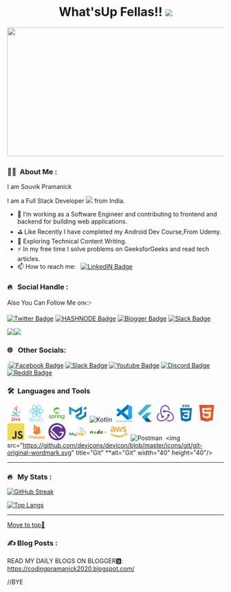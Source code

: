 
<h1 align="center">What'sUp Fellas!! <img src="https://media.giphy.com/media/hvRJCLFzcasrR4ia7z/giphy.gif" width="40"></h1>

<p align="center"><img src="https://media.giphy.com/media/dWesBcTLavkZuG35MI/giphy.gif" width="600" height="300"  /></p>

### :woman_technologist: &nbsp;About Me :

I am Souvik Pramanick

I am a Full Stack Developer <img src="https://media.giphy.com/media/WUlplcMpOCEmTGBtBW/giphy.gif" width="30"> from India.

- 🔭 I’m working as a Software Engineer and contributing to frontend and backend for building web applications.
- ⛳ Like Recently I have completed my Android Dev Course,From Udemy.
- 🌱 Exploring Technical Content Writing.
- ⚡ In my free time I solve problems on GeeksforGeeks and read tech articles.
- 📫 How to reach me: &nbsp; [![LinkedIN Badge](https://img.shields.io/badge/-RockingSNP-blue?style=flat&logo=Linkedin&logoColor=white)](https://www.linkedin.com/in/souvik-p-117647218/)

### 🔥 &nbsp; Social Handle :
Also You Can Follow Me on👉

[![Twitter Badge](https://img.shields.io/badge/-SouvikPramanick-blue?style=flat&logo=Twitter&logoColor=white)](https://twitter.com/SouvikP74860962)
[![HASHNODE Badge](https://img.shields.io/badge/-TechNotes-white?style=flat&logo=Hashnode&logoColor=darkblue)](https://hashnode.com/@RockingSNP)
[![Blogger Badge](https://img.shields.io/badge/-&_Read-white?style=flat&logo=Blogger&logoColor=orange)](https://codingpramanick2020.blogspot.com/)
[![Slack Badge](https://img.shields.io/badge/-RockingSNP-white?style=flat&logo=Slack&logoColor=blue)](https://discordapp.com/users/779638859679268884)

<a href="https://www.twitter.com/SouvikP74860962" target="_blank" rel="noreferrer"><img
src="https://img.shields.io/twitter/follow/Souvik?logo=twitter&style=for-the-badge&color=0891b2&labelColor=1c1917"
/></a><a href="https://www.github.com/RockingSNP" target="_blank" rel="noreferrer"><img
src="https://img.shields.io/github/followers/RockingSNP?logo=github&style=for-the-badge&color=0891b2&labelColor=1c1917" /></a>

### 🌐 &nbsp; Other Socials:

:[![Facebook Badge](https://img.shields.io/badge/-RockingSNP-blue?style=flat&logo=Facebook&logoColor=white)](https://www.facebook.com/RockingSNP/)
[![Slack Badge](https://img.shields.io/badge/-RockingSNP-white?style=flat&logo=Slack&logoColor=blue)](https://discordapp.com/users/779638859679268884)
[![Youtube Badge](https://img.shields.io/badge/-Watch-white?style=flat&logo=Youtube&logoColor=crimson)](https://youtube.com/@souvikpramanick1549)
[![Discord Badge](https://img.shields.io/badge/-SouvikPlays-darkviolet?style=flat&logo=Discord&logoColor=white)](https://discordapp.com/users/779638859679268884)[![Reddit Badge](https://img.shields.io/badge/-Askmeanything-white?style=flat&logo=reddit&logoColor=red)](https://www.reddit.com/user/PramanickSouvik)

<p>

### 🛠 &nbsp;Languages and Tools 
<img src="https://github.com/devicons/devicon/blob/master/icons/java/java-original-wordmark.svg" title="Java" alt="Java" width="40" height="40"/>&nbsp;
<img src="https://github.com/devicons/devicon/blob/master/icons/react/react-original-wordmark.svg" title="React" alt="React" width="40" height="40"/>&nbsp;
<img src="https://github.com/devicons/devicon/blob/master/icons/spring/spring-original-wordmark.svg" title="Spring" alt="Spring" width="40" height="40"/>&nbsp;
<img src="https://github.com/devicons/devicon/blob/master/icons/materialui/materialui-original.svg" title="Material UI" alt="Material UI" width="40" height="40"/>&nbsp;
<img src="https://upload.wikimedia.org/wikipedia/commons/thumb/0/06/Kotlin_Icon.svg/2048px-Kotlin_Icon.svg.png" title="Kotlin" alt="Kotlin" width="40" height="40"/>&nbsp;
<img src="https://github.com/devicons/devicon/blob/master/icons/vscode/vscode-original-wordmark.svg" title="VsCode" alt="Vscode" width="40" height="40"/>&nbsp;
<img src="https://github.com/devicons/devicon/blob/master/icons/flutter/flutter-original.svg" title="Flutter" alt="Flutter" width="40" height="40"/>&nbsp;
<img src="https://github.com/devicons/devicon/blob/master/icons/redux/redux-original.svg" title="Redux" alt="Redux " width="40" height="40"/>&nbsp;
<img src="https://github.com/devicons/devicon/blob/master/icons/css3/css3-plain-wordmark.svg"  title="CSS3" alt="CSS" width="40" height="40"/>&nbsp;
<img src="https://github.com/devicons/devicon/blob/master/icons/html5/html5-original.svg" title="HTML5" alt="HTML" width="40" height="40"/>&nbsp;
<img src="https://github.com/devicons/devicon/blob/master/icons/javascript/javascript-original.svg" title="JavaScript" alt="JavaScript" width="40" height="40"/>&nbsp;
<img src="https://github.com/devicons/devicon/blob/master/icons/firebase/firebase-plain-wordmark.svg" title="Firebase" alt="Firebase" width="40" height="40"/>&nbsp;
<img src="https://github.com/devicons/devicon/blob/master/icons/gatsby/gatsby-original.svg" title="Gatsby"  alt="Gatsby" width="40" height="40"/>&nbsp;
<img src="https://github.com/devicons/devicon/blob/master/icons/mysql/mysql-original-wordmark.svg" title="MySQL"  alt="MySQL" width="40" height="40"/>&nbsp;
<img src="https://github.com/devicons/devicon/blob/master/icons/nodejs/nodejs-original-wordmark.svg" title="NodeJS" alt="NodeJS" width="40" height="40"/>&nbsp;
<img src="https://github.com/devicons/devicon/blob/master/icons/amazonwebservices/amazonwebservices-plain-wordmark.svg" title="AWS" alt="AWS" width="40" height="40"/>&nbsp;
<img src="https://www.vectorlogo.zone/logos/getpostman/getpostman-icon.svg" title="Postman"  alt="Postman" width="40" height="40"/>&nbsp;
<img src="https://github.com/devicons/devicon/blob/master/icons/git/git-original-wordmark.svg" title="Git" **alt="Git" width="40" height="40"/>&nbsp;
</p>

---

### 🔥 &nbsp; My Stats :
[![GitHub Streak](http://github-readme-streak-stats.herokuapp.com?user=RockingSNP&theme=dark&background=000000)](https://git.io/streak-stats)

[![Top Langs](https://github-readme-stats.vercel.app/api/top-langs/?username=RockingSNP&layout=compact&theme=vision-friendly-dark)](https://github.com/anuraghazra/github-readme-stats)

---
<a href="#" class="scrollUpButton">Move to top🔼</a>


### ✍️ Blog Posts : 
<!-- BLOG-POST-LIST:START -->
READ MY DAILY BLOGS ON BLOGGER🅱️: https://codingpramanick2020.blogspot.com/
<!-- BLOG-POST-LIST:END -->
//BYE

